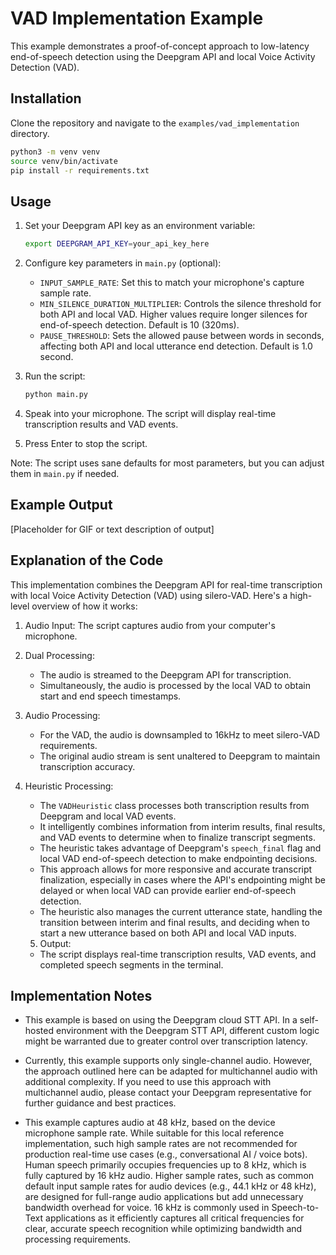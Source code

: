# VAD Implementation Example

This example demonstrates a proof-of-concept approach to low-latency end-of-speech detection using the Deepgram API and local Voice Activity Detection (VAD).

## Installation

Clone the repository and navigate to the `examples/vad_implementation` directory.


```bash
python3 -m venv venv
source venv/bin/activate
pip install -r requirements.txt
```

## Usage

1. Set your Deepgram API key as an environment variable:
   ```bash
   export DEEPGRAM_API_KEY=your_api_key_here
   ```

2. Configure key parameters in `main.py` (optional):
   - `INPUT_SAMPLE_RATE`: Set this to match your microphone's capture sample rate.
   - `MIN_SILENCE_DURATION_MULTIPLIER`: Controls the silence threshold for both API and local VAD. Higher values require longer silences for end-of-speech detection. Default is 10 (320ms).
   - `PAUSE_THRESHOLD`: Sets the allowed pause between words in seconds, affecting both API and local utterance end detection. Default is 1.0 second.

3. Run the script:
   ```bash
   python main.py
   ```

4. Speak into your microphone. The script will display real-time transcription results and VAD events.

5. Press Enter to stop the script.

Note: The script uses sane defaults for most parameters, but you can adjust them in `main.py` if needed.

## Example Output

[Placeholder for GIF or text description of output]

## Explanation of the Code

This implementation combines the Deepgram API for real-time transcription with local Voice Activity Detection (VAD) using silero-VAD. Here's a high-level overview of how it works:

1. Audio Input: The script captures audio from your computer's microphone.

2. Dual Processing:
   - The audio is streamed to the Deepgram API for transcription.
   - Simultaneously, the audio is processed by the local VAD to obtain start and end speech timestamps.

3. Audio Processing:
   - For the VAD, the audio is downsampled to 16kHz to meet silero-VAD requirements.
   - The original audio stream is sent unaltered to Deepgram to maintain transcription accuracy.

4. Heuristic Processing:
   - The `VADHeuristic` class processes both transcription results from Deepgram and local VAD events.
   - It intelligently combines information from interim results, final results, and VAD events to determine when to finalize transcript segments.
   - The heuristic takes advantage of Deepgram's `speech_final` flag and local VAD end-of-speech detection to make endpointing decisions.
   - This approach allows for more responsive and accurate transcript finalization, especially in cases where the API's endpointing might be delayed or when local VAD can provide earlier end-of-speech detection.
   - The heuristic also manages the current utterance state, handling the transition between interim and final results, and deciding when to start a new utterance based on both API and local VAD inputs.

    5. Output:
   - The script displays real-time transcription results, VAD events, and completed speech segments in the terminal.

## Implementation Notes

- This example is based on using the Deepgram cloud STT API. In a self-hosted environment with the Deepgram STT API, different custom logic might be warranted due to greater control over transcription latency.

- Currently, this example supports only single-channel audio. However, the approach outlined here can be adapted for multichannel audio with additional complexity. If you need to use this approach with multichannel audio, please contact your Deepgram representative for further guidance and best practices.

- This example captures audio at 48 kHz, based on the device microphone sample rate. While suitable for this local reference implementation, such high sample rates are not recommended for production real-time use cases (e.g., conversational AI / voice bots). Human speech primarily occupies frequencies up to 8 kHz, which is fully captured by 16 kHz audio. Higher sample rates, such as common default input sample rates for audio devices (e.g., 44.1 kHz or 48 kHz), are designed for full-range audio applications but add unnecessary bandwidth overhead for voice. 16 kHz is commonly used in Speech-to-Text applications as it efficiently captures all critical frequencies for clear, accurate speech recognition while optimizing bandwidth and processing requirements.



